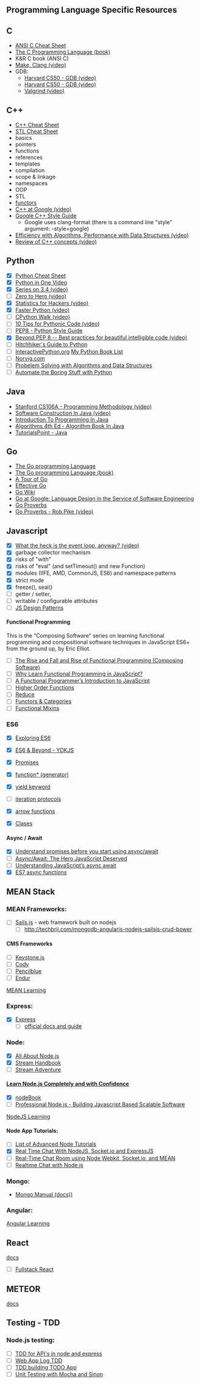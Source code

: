 ## Programming Language Specific Resources

## C
- [ANSI C Cheat Sheet](https://github.com/jwasham/google-interview-university/blob/master/extras/cheat%20sheets/C%20Reference%20Card%20(ANSI)%202.2.pdf)
- [The C Programming Language (book)](https://www.amazon.com/gp/product/0131103628/ref=as_li_qf_sp_asin_il_tl?ie=UTF8&tag=theongoautoof-20&camp=1789&creative=9325&linkCode=as2&creativeASIN=0131103628&linkId=6efea828b2f92611d28ecce3fdd47d82)
- K&R C book (ANSI C)
- [Make, Clang (video)](https://www.youtube.com/watch?v=U3zCxnj2w8M)
- GDB:
    - [Harvard CS50 - GDB (video)](https://www.youtube.com/watch?v=USPvePv1uzE)
    - [Harvard CS50 - GDB (video)](https://www.youtube.com/watch?v=y5JmQItfFck)
  - [Valgrind (video)](https://www.youtube.com/watch?v=fvTsFjDuag8)

## C++
- [C++ Cheat Sheet](https://github.com/jwasham/google-interview-university/blob/master/extras/cheat%20sheets/Cpp_reference.pdf)
- [STL Cheat Sheet](https://github.com/jwasham/google-interview-university/blob/master/extras/cheat%20sheets/STL%20Quick%20Reference%201.29.pdf)
- basics
- pointers
- functions
- references
- templates
- compilation
- scope & linkage
- namespaces
- OOP
- STL
- [functors](http://www.cprogramming.com/tutorial/functors-function-objects-in-c++.html)
- [C++ at Google (video)](https://www.youtube.com/watch?v=NOCElcMcFik)
- [Google C++ Style Guide](https://google.github.io/styleguide/cppguide.html)
    - Google uses clang-format (there is a command line "style" argument: -style=google)
- [Efficiency with Algorithms, Performance with Data Structures (video)](https://youtu.be/fHNmRkzxHWs)
- [Review of C++ concepts (video)](https://www.youtube.com/watch?v=Rub-JsjMhWY)

## Python
- [x] [Python Cheat Sheet](https://github.com/jwasham/google-interview-university/blob/master/extras/cheat%20sheets/python-cheat-sheet-v1.pdf)
- [x] [Python in One Video](https://www.youtube.com/watch?v=N4mEzFDjqtA)
- [x] [Series on 3.4 (video)](https://www.youtube.com/playlist?list=PL6gx4Cwl9DGAcbMi1sH6oAMk4JHw91mC_)
- [ ] [Zero to Hero (video)](https://www.youtube.com/watch?v=TV9tSHFAFjg)
- [x] [Statistics for Hackers (video)](https://www.youtube.com/watch?v=Iq9DzN6mvYA)
- [x] [Faster Python (video)](https://www.youtube.com/watch?v=JDSGVvMwNM8)
- [ ] [CPython Walk (video)](https://www.youtube.com/watch?v=LhadeL7_EIU&list=PLzV58Zm8FuBL6OAv1Yu6AwXZrnsFbbR0S&index=6)
- [ ] [10 Tips for Pythonic Code (video)](https://www.youtube.com/watch?v=_O23jIXsshs)
- [ ] [PEP8 - Python Style Guide](https://www.python.org/dev/peps/pep-0008/)
- [x] [Beyond PEP 8 -- Best practices for beautiful intelligible code (video)](https://www.youtube.com/watch?v=wf-BqAjZb8M)
- [ ] [Hitchhiker's Guide to Python](http://docs.python-guide.org/en/latest/)
- [ ] [InteractivePython.org](http://interactivepython.org/runestone/static/pythonds/index.html#)
 [My Python Book List](https://www.amazon.com/hz/wishlist/ls/ATDHXT6J29O4?&amp;sort=default&_encoding=UTF8&tag=theongoautoof-20&linkCode=ur2&linkId=aa018237324a948f8b6d8411ae8f4e6a&camp=1789&creative=9325)
- [ ] [Norvig.com](http://www.norvig.com/)
- [ ] [Probelem Solving with Algorithms and Data Structures](http://interactivepython.org/runestone/static/pythonds/index.html#)
- [ ] [Automate the Boring Stuff with Python](https://automatetheboringstuff.com/)
    
## Java
- [Stanford CS106A - Programming Methodology (video)](https://see.stanford.edu/Course/CS106A)
- [Software Construction In Java (video)](https://www.edx.org/course/software-construction-java-mitx-6-005-1x)
- [Introduction To Programming In Java](https://www.amazon.com/gp/product/0672337843/ref=as_li_qf_sp_asin_il_tl?ie=UTF8&tag=theongoautoof-20&camp=1789&creative=9325&linkCode=as2&creativeASIN=0672337843&linkId=7faac83d0c085506e901ab69379ca315)
- [Algorithms 4th Ed - Algorithm Book In Java](https://www.amazon.com/gp/product/032157351X/ref=as_li_qf_sp_asin_il_tl?ie=UTF8&tag=theongoautoof-20&camp=1789&creative=9325&linkCode=as2&creativeASIN=032157351X&linkId=bbbe8c8071d4bcb15196792015fafb22)   
- [TutorialsPoint - Java](https://www.tutorialspoint.com/java/)
## Go
- [The Go programming Language](https://golang.org/)
- [The Go programming Language (book)](http://www.gopl.io/)
- [A Tour of Go](https://tour.golang.org/)
- [Effective Go](https://golang.org/doc/effective_go.html)
- [Go Wiki](https://golang.org/wiki)
- [Go at Google: Language Design in the Service of Software Engineering](https://talks.golang.org/2012/splash.article)
- [Go Proverbs](http://go-proverbs.github.io/)
- [Go Proverbs - Rob Pike (video)](https://www.youtube.com/watch?v=PAAkCSZUG1c)
    
## Javascript

 - [x] [What the heck is the event loop, anyway? (video)](https://www.youtube.com/watch?v=8aGhZQkoFbQ)
 - [x] garbage collector mechanism
 - [x] risks of "with"
 - [x] risks of "eval" (and setTimeout() and new Function)
 - [x] modules (IIFE, AMD, CommonJS, ES6) and namespace patterns
 - [x] strict mode
 - [x] freeze(), seal()
 - [ ] getter / setter,
 - [ ] writable / configurable attributes
 - [ ] [JS Design Patterns](https://addyosmani.com/resources/essentialjsdesignpatterns/book/)
 
#### Functional Programming

This is the “Composing Software” series on learning functional programming and compositional software techniques in JavaScript ES6+ from the ground up, by Eric Elliot. 

 - [ ] [The Rise and Fall and Rise of Functional Programming (Composing Software)](https://medium.com/javascript-scene/the-rise-and-fall-and-rise-of-functional-programming-composable-software-c2d91b424c8c)
 - [ ] [Why Learn Functional Programming in JavaScript?](https://medium.com/javascript-scene/why-learn-functional-programming-in-javascript-composing-software-ea13afc7a257)
 - [ ] [A Functional Programmer’s Introduction to JavaScript ](https://medium.com/javascript-scene/a-functional-programmers-introduction-to-javascript-composing-software-d670d14ede30)
 - [ ] [Higher Order Functions](https://medium.com/javascript-scene/higher-order-functions-composing-software-5365cf2cbe99)
 - [ ] [Reduce](https://medium.com/javascript-scene/reduce-composing-software-fe22f0c39a1d)
 - [ ] [Functors & Categories](https://medium.com/javascript-scene/functors-categories-61e031bac53f)
 - [ ] [Functional Mixins](https://medium.com/javascript-scene/functional-mixins-composing-software-ffb66d5e731c)
 
### ES6

 - [x] [Exploring ES6](http://exploringjs.com/es6/index.html)
 - [x] [ES6 & Beyond - YDKJS](https://github.com/getify/You-Dont-Know-JS/tree/master/es6%20%26%20beyond)

 - [x] [Promises](https://developer.mozilla.org/en/docs/Web/JavaScript/Reference/Global_Objects/Promise)
 - [x] [function* (generator)](https://developer.mozilla.org/en-US/docs/Web/JavaScript/Reference/Statements/function*)
 - [x] [yield keyword](https://developer.mozilla.org/en-US/docs/Web/JavaScript/Reference/Operators/yield)
 - [ ] [iteration protocols](https://developer.mozilla.org/en-US/docs/Web/JavaScript/Reference/Iteration_protocols)
 - [x] [arrow functions](https://developer.mozilla.org/en/docs/Web/JavaScript/Reference/Functions/Arrow_functions)
 - [x] [Clases](https://developer.mozilla.org/en/docs/Web/JavaScript/Reference/Classes)

#### Async / Await

 - [x] [Understand promises before you start using async/await](https://medium.com/@bluepnume/learn-about-promises-before-you-start-using-async-await-eb148164a9c8#.avoea39ni)
 - [ ] [Async/Await: The Hero JavaScript Deserved](https://www.twilio.com/blog/2015/10/asyncawait-the-hero-javascript-deserved.html)
 - [ ] [Understanding JavaScript’s async await](https://ponyfoo.com/articles/understanding-javascript-async-await)
 - [x] [ES7 async functions](https://jakearchibald.com/2014/es7-async-functions/)
 
 ## MEAN Stack

### MEAN Frameworks:
- [ ] [Sails.js](http://sailsjs.org/) - web framework built on nodejs
  - [ ] http://techbrij.com/mongodb-angularjs-nodejs-sailsjs-crud-bower

#### CMS Frameworks
- [ ] [Keystone.js](http://keystonejs.com/)
- [ ] [Cody](http://www.cody-cms.org/en/)
- [ ] [Pencilblue](https://pencilblue.org/)
- [ ] [Endur](http://www.endurojs.com/)

[MEAN Learning](https://github.com/ericdouglas/MEAN-Learning)

### Express:
- [x] [Express](http://stackoverflow.com/questions/8144214/learning-express-for-node-js)
  - [ ] [official docs and guide](http://expressjs.com/)

### Node:
- [x] [All About Node.js](http://stackoverflow.com/questions/2353818/how-do-i-get-started-with-node-js)
- [x] [Stream Handbook](https://github.com/substack/stream-handbook#introduction)
- [ ] [Stream Adventure](https://github.com/substack/stream-adventure)

 #### [Learn Node.js Completely and with Confidence](http://javascriptissexy.com/learn-node-js-completely-and-with-confidence/)
- [x] [nodeBook](http://www.nodebeginner.org/)
- [ ] [Professional Node.js - Building Javascript Based Scalable Software](http://htchttp.s3.amazonaws.com/books/professional_node.js.pdf)

[NodeJS Learning](https://github.com/sergtitov/NodeJS-Learning)

#### Node App Tutorials:

 - [ ] [List of Advanced Node Tutorials](http://noeticforce.com/best-nodejs-tutorial-with-examples)
 - [x] [Real Time Chat With NodeJS, Socket.io and ExpressJS](http://code.tutsplus.com/tutorials/real-time-chat-with-nodejs-socketio-and-expressjs--net-31708)
 - [ ] [Real-Time Chat Room using Node Webkit, Socket.io, and MEAN](https://scotch.io/tutorials/a-realtime-room-chat-app-using-node-webkit-socket-io-and-mean)
 - [ ] [Realtime Chat with Node.js](http://tutorialzine.com/2014/03/nodejs-private-webchat/)

### Mongo:
- [Mongo Manual (docs))](https://docs.mongodb.com/manual/)

### Angular: 

[Angular Learning](https://github.com/jmcunningham/AngularJS-Learning)

## React
[docs](https://facebook.github.io/react/)

- [ ] [Fullstack React](https://www.fullstackreact.com/)

## METEOR
[docs](https://www.meteor.com/)

## Testing - TDD

### Node.js testing:
- [ ] [TDD for API's in node and express](http://developers.redhat.com/blog/2016/03/15/test-driven-development-for-building-apis-in-node-js-and-express/)
- [ ] [Web App Log TDD](http://webapplog.com/tdd/)
- [ ] [TDD building TODO App](https://semaphoreci.com/community/tutorials/a-tdd-approach-to-building-a-todo-api-using-node-js-and-mongodb)
- [ ] [Unit Testing with Mocha and Sinon](https://www.codementor.io/nodejs/tutorial/unit-testing-nodejs-tdd-mocha-sinon)
